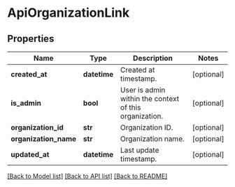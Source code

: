 # ApiOrganizationLink

## Properties
Name | Type | Description | Notes
------------ | ------------- | ------------- | -------------
**created_at** | **datetime** | Created at timestamp. | [optional] 
**is_admin** | **bool** | User is admin within the context of this organization. | [optional] 
**organization_id** | **str** | Organization ID. | [optional] 
**organization_name** | **str** | Organization name. | [optional] 
**updated_at** | **datetime** | Last update timestamp. | [optional] 

[[Back to Model list]](../README.md#documentation-for-models) [[Back to API list]](../README.md#documentation-for-api-endpoints) [[Back to README]](../README.md)


